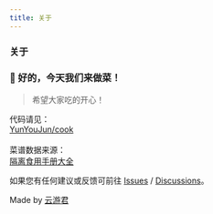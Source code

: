 ```yaml
---
title: 关于
---
```


<div class="text-center">
  <h3>关于</h3>
</div>

### **🍜 好的，今天我们来做菜！**

> 希望大家吃的开心！

<div class="inline-flex justify-center items-center">
代码请见：<a class="inline-flex items-center justify-center" href="https://github.com/YunYouJun/cook" target="_blank">
<div m="r-1" inline-flex i-ri-github-line />YunYouJun/cook</a>
</div>

<br />

<div class="inline-flex justify-center items-center">
菜谱数据来源：
<a class="inline-flex items-center text-sm text-blue-600 dark:text-blue-400" href="https://docs.qq.com/sheet/DZUpJS0tQZm1YYWlt" target="_blank">
  <div m="r-1" inline-flex i-ri-bilibili-line></div>
  <span class="inline-flex">隔离食用手册大全</span>
</a>
</div>

如果您有任何建议或反馈可前往 [Issues](https://github.com/YunYouJun/cook/issues) / [Discussions](https://github.com/YunYouJun/cook/issues)。

<div class="flex justify-center items-center">
Made by
<a m="l-2" class="inline-flex" href="https://www.yunyoujun.cn" target="_blank">云游君</a>
</div>
